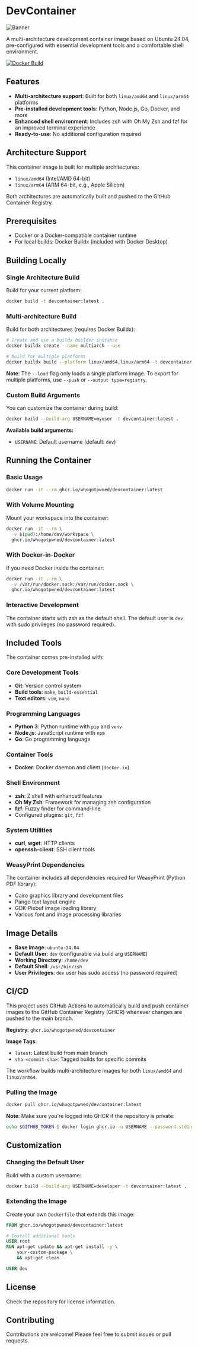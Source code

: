 # DevContainer

![Banner](./banner.png)

A multi-architecture development container image based on Ubuntu 24.04, pre-configured with essential development tools and a comfortable shell environment.

[![Docker Build](https://github.com/whogotpwned/DevContainer/actions/workflows/docker-build.yml/badge.svg)](https://github.com/whogotpwned/DevContainer/actions/workflows/docker-build.yml)

## Features

- **Multi-architecture support**: Built for both `linux/amd64` and `linux/arm64` platforms
- **Pre-installed development tools**: Python, Node.js, Go, Docker, and more
- **Enhanced shell environment**: Includes zsh with Oh My Zsh and fzf for an improved terminal experience
- **Ready-to-use**: No additional configuration required

## Architecture Support

This container image is built for multiple architectures:
- `linux/amd64` (Intel/AMD 64-bit)
- `linux/arm64` (ARM 64-bit, e.g., Apple Silicon)

Both architectures are automatically built and pushed to the GitHub Container Registry.

## Prerequisites

- Docker or a Docker-compatible container runtime
- For local builds: Docker Buildx (included with Docker Desktop)

## Building Locally

### Single Architecture Build

Build for your current platform:

```bash
docker build -t devcontainer:latest .
```

### Multi-architecture Build

Build for both architectures (requires Docker Buildx):

```bash
# Create and use a buildx builder instance
docker buildx create --name multiarch --use

# Build for multiple platforms
docker buildx build --platform linux/amd64,linux/arm64 -t devcontainer:latest --load .
```

**Note**: The `--load` flag only loads a single platform image. To export for multiple platforms, use `--push` or `--output type=registry`.

### Custom Build Arguments

You can customize the container during build:

```bash
docker build --build-arg USERNAME=myuser -t devcontainer:latest .
```

**Available build arguments:**
- `USERNAME`: Default username (default: `dev`)

## Running the Container

### Basic Usage

```bash
docker run -it --rm ghcr.io/whogotpwned/devcontainer:latest
```

### With Volume Mounting

Mount your workspace into the container:

```bash
docker run -it --rm \
  -v $(pwd):/home/dev/workspace \
  ghcr.io/whogotpwned/devcontainer:latest
```

### With Docker-in-Docker

If you need Docker inside the container:

```bash
docker run -it --rm \
  -v /var/run/docker.sock:/var/run/docker.sock \
  ghcr.io/whogotpwned/devcontainer:latest
```

### Interactive Development

The container starts with zsh as the default shell. The default user is `dev` with sudo privileges (no password required).

## Included Tools

The container comes pre-installed with:

### Core Development Tools
- **Git**: Version control system
- **Build tools**: `make`, `build-essential`
- **Text editors**: `vim`, `nano`

### Programming Languages
- **Python 3**: Python runtime with `pip` and `venv`
- **Node.js**: JavaScript runtime with `npm`
- **Go**: Go programming language

### Container Tools
- **Docker**: Docker daemon and client (`docker.io`)

### Shell Environment
- **zsh**: Z shell with enhanced features
- **Oh My Zsh**: Framework for managing zsh configuration
- **fzf**: Fuzzy finder for command-line
- Configured plugins: `git`, `fzf`

### System Utilities
- **curl**, **wget**: HTTP clients
- **openssh-client**: SSH client tools

### WeasyPrint Dependencies
The container includes all dependencies required for WeasyPrint (Python PDF library):
- Cairo graphics library and development files
- Pango text layout engine
- GDK-Pixbuf image loading library
- Various font and image processing libraries

## Image Details

- **Base Image**: `ubuntu:24.04`
- **Default User**: `dev` (configurable via build arg `USERNAME`)
- **Working Directory**: `/home/dev`
- **Default Shell**: `/usr/bin/zsh`
- **User Privileges**: `dev` user has sudo access (no password required)

## CI/CD

This project uses GitHub Actions to automatically build and push container images to the GitHub Container Registry (GHCR) whenever changes are pushed to the main branch.

**Registry**: `ghcr.io/whogotpwned/devcontainer`

**Image Tags**:
- `latest`: Latest build from main branch
- `sha-<commit-sha>`: Tagged builds for specific commits

The workflow builds multi-architecture images for both `linux/amd64` and `linux/arm64`.

### Pulling the Image

```bash
docker pull ghcr.io/whogotpwned/devcontainer:latest
```

**Note**: Make sure you're logged into GHCR if the repository is private:
```bash
echo $GITHUB_TOKEN | docker login ghcr.io -u USERNAME --password-stdin
```

## Customization

### Changing the Default User

Build with a custom username:

```bash
docker build --build-arg USERNAME=developer -t devcontainer:latest .
```

### Extending the Image

Create your own `Dockerfile` that extends this image:

```dockerfile
FROM ghcr.io/whogotpwned/devcontainer:latest

# Install additional tools
USER root
RUN apt-get update && apt-get install -y \
    your-custom-package \
    && apt-get clean

USER dev
```

## License

Check the repository for license information.

## Contributing

Contributions are welcome! Please feel free to submit issues or pull requests.

